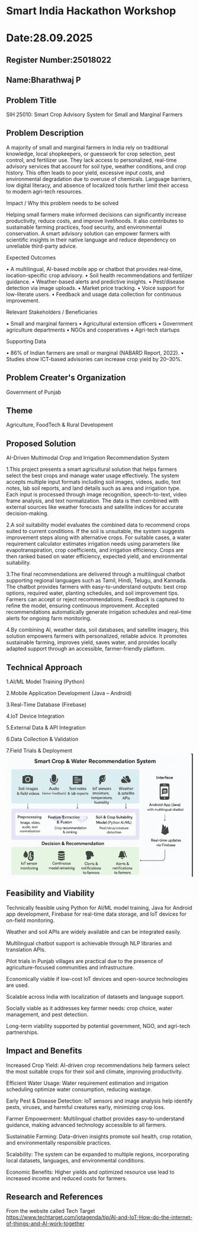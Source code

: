 # Smart India Hackathon Workshop
# Date:28.09.2025
## Register Number:25018022
## Name:Bharathwaj P
## Problem Title
SIH 25010: Smart Crop Advisory System for Small and Marginal Farmers
## Problem Description
A majority of small and marginal farmers in India rely on traditional knowledge, local shopkeepers, or guesswork for crop selection, pest control, and fertilizer use. They lack access to personalized, real-time advisory services that account for soil type, weather conditions, and crop history. This often leads to poor yield, excessive input costs, and environmental degradation due to overuse of chemicals. Language barriers, low digital literacy, and absence of localized tools further limit their access to modern agri-tech resources.

Impact / Why this problem needs to be solved

Helping small farmers make informed decisions can significantly increase productivity, reduce costs, and improve livelihoods. It also contributes to sustainable farming practices, food security, and environmental conservation. A smart advisory solution can empower farmers with scientific insights in their native language and reduce dependency on unreliable third-party advice.

Expected Outcomes

• A multilingual, AI-based mobile app or chatbot that provides real-time, location-specific crop advisory.
• Soil health recommendations and fertilizer guidance.
• Weather-based alerts and predictive insights.
• Pest/disease detection via image uploads.
• Market price tracking.
• Voice support for low-literate users.
• Feedback and usage data collection for continuous improvement.

Relevant Stakeholders / Beneficiaries

• Small and marginal farmers
• Agricultural extension officers
• Government agriculture departments
• NGOs and cooperatives
• Agri-tech startups

Supporting Data

• 86% of Indian farmers are small or marginal (NABARD Report, 2022).
• Studies show ICT-based advisories can increase crop yield by 20–30%.

## Problem Creater's Organization
Government of Punjab

## Theme
Agriculture, FoodTech & Rural Development

## Proposed Solution
AI-Driven Multimodal Crop and Irrigation Recommendation System

1.This project presents a smart agricultural solution that helps farmers select the best crops and manage water usage effectively. The system accepts multiple input formats including soil images, videos, audio, text notes, lab soil reports, and land details such as area and irrigation type. Each input is processed through image recognition, speech-to-text, video frame analysis, and text normalization. The data is then combined with external sources like weather forecasts and satellite indices for accurate decision-making.

2.A soil suitability model evaluates the combined data to recommend crops suited to current conditions. If the soil is unsuitable, the system suggests improvement steps along with alternative crops. For suitable cases, a water requirement calculator estimates irrigation needs using parameters like evapotranspiration, crop coefficients, and irrigation efficiency. Crops are then ranked based on water efficiency, expected yield, and environmental suitability.

3.The final recommendations are delivered through a multilingual chatbot supporting regional languages such as Tamil, Hindi, Telugu, and Kannada. The chatbot provides farmers with easy-to-understand outputs: best crop options, required water, planting schedules, and soil improvement tips. Farmers can accept or reject recommendations. Feedback is captured to refine the model, ensuring continuous improvement. Accepted recommendations automatically generate irrigation schedules and real-time alerts for ongoing farm monitoring.

4.By combining AI, weather data, soil databases, and satellite imagery, this solution empowers farmers with personalized, reliable advice. It promotes sustainable farming, improves yield, saves water, and provides locally adapted support through an accessible, farmer-friendly platform.

## Technical Approach
1.AI/ML Model Training (Python)

2.Mobile Application Development (Java – Android)

3.Real-Time Database (Firebase)

4.IoT Device Integration

5.External Data & API Integration

6.Data Collection & Validation

7.Field Trials & Deployment
![alt text](<Screenshot 2025-09-28 144646.png>)
## Feasibility and Viability
Technically feasible using Python for AI/ML model training, Java for Android app development, Firebase for real-time data storage, and IoT devices for on-field monitoring.

Weather and soil APIs are widely available and can be integrated easily.

Multilingual chatbot support is achievable through NLP libraries and translation APIs.

Pilot trials in Punjab villages are practical due to the presence of agriculture-focused communities and infrastructure.

Economically viable if low-cost IoT devices and open-source technologies are used.

Scalable across India with localization of datasets and language support.

Socially viable as it addresses key farmer needs: crop choice, water management, and pest detection.

Long-term viability supported by potential government, NGO, and agri-tech partnerships.

## Impact and Benefits
Increased Crop Yield: AI-driven crop recommendations help farmers select the most suitable crops for their soil and climate, improving productivity.

Efficient Water Usage: Water requirement estimation and irrigation scheduling optimize water consumption, reducing wastage.

Early Pest & Disease Detection: IoT sensors and image analysis help identify pests, viruses, and harmful creatures early, minimizing crop loss.

Farmer Empowerment: Multilingual chatbot provides easy-to-understand guidance, making advanced technology accessible to all farmers.

Sustainable Farming: Data-driven insights promote soil health, crop rotation, and environmentally responsible practices.

Scalability: The system can be expanded to multiple regions, incorporating local datasets, languages, and environmental conditions.

Economic Benefits: Higher yields and optimized resource use lead to increased income and reduced costs for farmers.
## Research and References
From the website called Tech Target
https://www.techtarget.com/iotagenda/tip/AI-and-IoT-How-do-the-internet-of-things-and-AI-work-together
